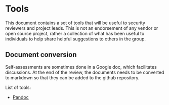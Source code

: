 # Tools

This document contains a set of tools that will be useful to security reviewers and project leads. This is not an endorsement of any vendor or open source project, rather a collection of what has been useful to individuals to help share helpful suggestions to others in the group.

## Document conversion

Self-assessments are sometimes done in a Google doc, which facilitates discussions. At the end of the
review, the documents needs to be converted to markdown so that they can be added to the github repository.

List of tools:
- [Pandoc](https://pandoc.org/)
